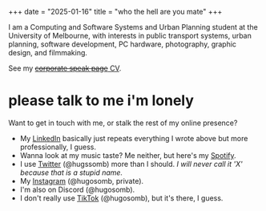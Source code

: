+++
date = "2025-01-16"
title = "who the hell are you mate"
+++

I am a Computing and Software Systems and Urban Planning student at the University of Melbourne, with interests in public transport systems, urban planning, software development, PC hardware, photography, graphic design, and filmmaking.

See my [~~corporate speak page~~ CV](resume.md).

# please talk to me i'm lonely

Want to get in touch with me, or stalk the rest of my online presence?
- My [LinkedIn](https://www.linkedin.com/in/hugo-somboonsin-12b28218a/) basically just repeats everything I wrote above but more professionally, I guess.
- Wanna look at my music taste? Me neither, but here's my [Spotify](https://open.spotify.com/user/heyyyyyyeverybody).
- I use [Twitter](https://twitter.com/hugssomb) (@hugssomb) more than I should. *I will never call it 'X' because that is a stupid name.*
- My [Instagram](https://www.instagram.com/hugosomb/) (@hugosomb, private).
- I'm also on Discord (@hugosomb).
- I don't really use [TikTok](https://www.tiktok.com/@hugosomb) (@hugosomb), but it's there, I guess.